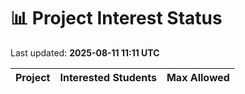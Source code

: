 # 📊 Project Interest Status

Last updated: **2025-08-11 11:11 UTC**

| Project | Interested Students | Max Allowed |
|---------|---------------------|-------------|
